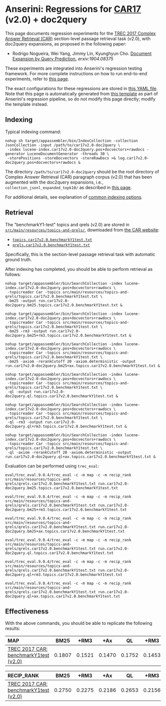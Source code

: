 # Anserini: Regressions for [CAR17](http://trec-car.cs.unh.edu/) (v2.0) + doc2query

This page documents regression experiments for the [TREC 2017 Complex Answer Retrieval (CAR)](http://trec-car.cs.unh.edu/) section-level passage retrieval task (v2.0), with doc2query expansions, as proposed in the following paper:

+ Rodrigo Nogueira, Wei Yang, Jimmy Lin, Kyunghyun Cho. [Document Expansion by Query Prediction.](https://arxiv.org/abs/1904.08375) _arxiv:1904.08375_

These experiments are integrated into Anserini's regression testing framework.
For more complete instructions on how to run end-to-end experiments, refer to [this page](experiments-doc2query.md).

The exact configurations for these regressions are stored in [this YAML file](../src/main/resources/regression/car17v2.0-doc2query.yaml).
Note that this page is automatically generated from [this template](../src/main/resources/docgen/templates/car17v2.0-doc2query.template) as part of Anserini's regression pipeline, so do not modify this page directly; modify the template instead.

## Indexing

Typical indexing command:

```
nohup sh target/appassembler/bin/IndexCollection -collection JsonCollection -input /path/to/car17v2.0-doc2query \
 -index lucene-index.car17v2.0-doc2query.pos+docvectors+rawdocs -generator LuceneDocumentGenerator -threads 30 \
 -storePositions -storeDocvectors -storeRawDocs >& log.car17v2.0-doc2query.pos+docvectors+rawdocs &
```

The directory `/path/to/car17v2.0-doc2query` should be the root directory of Complex Answer Retrieval (CAR) paragraph corpus (v2.0) that has been augmented with the doc2query expansions, i.e., `collection_jsonl_expanded_topk10/` as described in [this page](experiments-doc2query.md).

For additional details, see explanation of [common indexing options](common-indexing-options.md).

## Retrieval

The "benchmarkY1-test" topics and qrels (v2.0) are stored in [`src/main/resources/topics-and-qrels/`](../src/main/resources/topics-and-qrels/), downloaded from [the CAR website](http://trec-car.cs.unh.edu/datareleases/):

+ [`topics.car17v2.0.benchmarkY1test.txt`](../src/main/resources/topics-and-qrels/topics.car17v2.0.benchmarkY1test.txt)
+ [`qrels.car17v2.0.benchmarkY1test.txt`](../src/main/resources/topics-and-qrels/qrels.car17v2.0.benchmarkY1test.txt)

Specifically, this is the section-level passage retrieval task with automatic ground truth.

After indexing has completed, you should be able to perform retrieval as follows:

```
nohup target/appassembler/bin/SearchCollection -index lucene-index.car17v2.0-doc2query.pos+docvectors+rawdocs \
 -topicreader Car -topics src/main/resources/topics-and-qrels/topics.car17v2.0.benchmarkY1test.txt \
 -bm25 -output run.car17v2.0-doc2query.bm25.topics.car17v2.0.benchmarkY1test.txt &

nohup target/appassembler/bin/SearchCollection -index lucene-index.car17v2.0-doc2query.pos+docvectors+rawdocs \
 -topicreader Car -topics src/main/resources/topics-and-qrels/topics.car17v2.0.benchmarkY1test.txt \
 -bm25 -rm3 -output run.car17v2.0-doc2query.bm25+rm3.topics.car17v2.0.benchmarkY1test.txt &

nohup target/appassembler/bin/SearchCollection -index lucene-index.car17v2.0-doc2query.pos+docvectors+rawdocs \
 -topicreader Car -topics src/main/resources/topics-and-qrels/topics.car17v2.0.benchmarkY1test.txt \
 -bm25 -axiom -rerankCutoff 20 -axiom.deterministic -output run.car17v2.0-doc2query.bm25+ax.topics.car17v2.0.benchmarkY1test.txt &

nohup target/appassembler/bin/SearchCollection -index lucene-index.car17v2.0-doc2query.pos+docvectors+rawdocs \
 -topicreader Car -topics src/main/resources/topics-and-qrels/topics.car17v2.0.benchmarkY1test.txt \
 -ql -output run.car17v2.0-doc2query.ql.topics.car17v2.0.benchmarkY1test.txt &

nohup target/appassembler/bin/SearchCollection -index lucene-index.car17v2.0-doc2query.pos+docvectors+rawdocs \
 -topicreader Car -topics src/main/resources/topics-and-qrels/topics.car17v2.0.benchmarkY1test.txt \
 -ql -rm3 -output run.car17v2.0-doc2query.ql+rm3.topics.car17v2.0.benchmarkY1test.txt &

nohup target/appassembler/bin/SearchCollection -index lucene-index.car17v2.0-doc2query.pos+docvectors+rawdocs \
 -topicreader Car -topics src/main/resources/topics-and-qrels/topics.car17v2.0.benchmarkY1test.txt \
 -ql -axiom -rerankCutoff 20 -axiom.deterministic -output run.car17v2.0-doc2query.ql+ax.topics.car17v2.0.benchmarkY1test.txt &

```

Evaluation can be performed using `trec_eval`:

```
eval/trec_eval.9.0.4/trec_eval -c -m map -c -m recip_rank src/main/resources/topics-and-qrels/qrels.car17v2.0.benchmarkY1test.txt run.car17v2.0-doc2query.bm25.topics.car17v2.0.benchmarkY1test.txt

eval/trec_eval.9.0.4/trec_eval -c -m map -c -m recip_rank src/main/resources/topics-and-qrels/qrels.car17v2.0.benchmarkY1test.txt run.car17v2.0-doc2query.bm25+rm3.topics.car17v2.0.benchmarkY1test.txt

eval/trec_eval.9.0.4/trec_eval -c -m map -c -m recip_rank src/main/resources/topics-and-qrels/qrels.car17v2.0.benchmarkY1test.txt run.car17v2.0-doc2query.bm25+ax.topics.car17v2.0.benchmarkY1test.txt

eval/trec_eval.9.0.4/trec_eval -c -m map -c -m recip_rank src/main/resources/topics-and-qrels/qrels.car17v2.0.benchmarkY1test.txt run.car17v2.0-doc2query.ql.topics.car17v2.0.benchmarkY1test.txt

eval/trec_eval.9.0.4/trec_eval -c -m map -c -m recip_rank src/main/resources/topics-and-qrels/qrels.car17v2.0.benchmarkY1test.txt run.car17v2.0-doc2query.ql+rm3.topics.car17v2.0.benchmarkY1test.txt

eval/trec_eval.9.0.4/trec_eval -c -m map -c -m recip_rank src/main/resources/topics-and-qrels/qrels.car17v2.0.benchmarkY1test.txt run.car17v2.0-doc2query.ql+ax.topics.car17v2.0.benchmarkY1test.txt

```

## Effectiveness

With the above commands, you should be able to replicate the following results:

MAP                                     | BM25      | +RM3      | +Ax       | QL        | +RM3      | +Ax       |
:---------------------------------------|-----------|-----------|-----------|-----------|-----------|-----------|
[TREC 2017 CAR: benchmarkY1test (v2.0)](../src/main/resources/topics-and-qrels/topics.car17v2.0.benchmarkY1test.txt)| 0.1807    | 0.1521    | 0.1470    | 0.1752    | 0.1453    | 0.1339    |


RECIP_RANK                              | BM25      | +RM3      | +Ax       | QL        | +RM3      | +Ax       |
:---------------------------------------|-----------|-----------|-----------|-----------|-----------|-----------|
[TREC 2017 CAR: benchmarkY1test (v2.0)](../src/main/resources/topics-and-qrels/topics.car17v2.0.benchmarkY1test.txt)| 0.2750    | 0.2275    | 0.2186    | 0.2653    | 0.2156    | 0.1981    |


